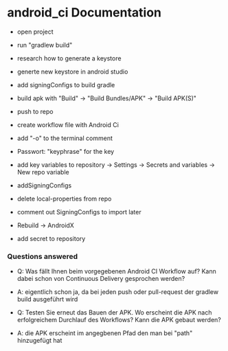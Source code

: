 # android_ci Documentation

* open project
* run "gradlew build"
* research how to generate a keystore
* generte new keystore in android studio
* add signingConfigs to build gradle
* build apk with "Build" -> "Build Bundles/APK" -> "Build APK(S)"
* push to repo
* create workflow file with Android Ci

* add "-o" to the terminal comment
* Passwort: "keyphrase" for the key
* add key variables to repository -> Settings -> Secrets and variables -> New repo variable
* addSigningConfigs
* delete local-properties from repo
* comment out SigningConfigs to import later
* Rebuild -> AndroidX
* add secret to repository

### Questions answered

* Q: Was fällt Ihnen beim vorgegebenen Android CI Workflow auf? Kann dabei schon von Continuous Delivery gesprochen werden? 
* A: eigentlich schon ja, da bei jeden push oder pull-request der gradlew build ausgeführt wird

* Q: Testen Sie erneut das Bauen der APK. Wo erscheint die APK nach erfolgreichem Durchlauf des Workflows? Kann die APK gebaut werden? 
* A: die APK erscheint im angegbenen Pfad den man bei "path" hinzugefügt hat

